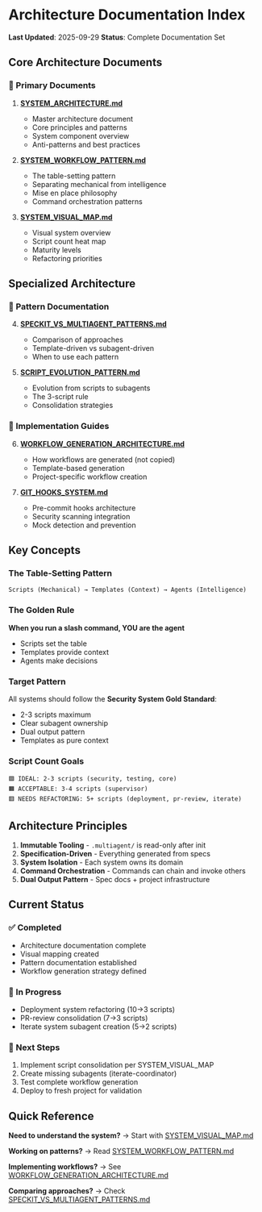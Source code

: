 # Architecture Documentation Index

**Last Updated**: 2025-09-29
**Status**: Complete Documentation Set

## Core Architecture Documents

### 🎯 Primary Documents

1. **[SYSTEM_ARCHITECTURE.md](./SYSTEM_ARCHITECTURE.md)**
   - Master architecture document
   - Core principles and patterns
   - System component overview
   - Anti-patterns and best practices

2. **[SYSTEM_WORKFLOW_PATTERN.md](./SYSTEM_WORKFLOW_PATTERN.md)**
   - The table-setting pattern
   - Separating mechanical from intelligence
   - Mise en place philosophy
   - Command orchestration patterns

3. **[SYSTEM_VISUAL_MAP.md](./SYSTEM_VISUAL_MAP.md)**
   - Visual system overview
   - Script count heat map
   - Maturity levels
   - Refactoring priorities

## Specialized Architecture

### 🔄 Pattern Documentation

4. **[SPECKIT_VS_MULTIAGENT_PATTERNS.md](./SPECKIT_VS_MULTIAGENT_PATTERNS.md)**
   - Comparison of approaches
   - Template-driven vs subagent-driven
   - When to use each pattern

5. **[SCRIPT_EVOLUTION_PATTERN.md](./SCRIPT_EVOLUTION_PATTERN.md)**
   - Evolution from scripts to subagents
   - The 3-script rule
   - Consolidation strategies

### 🚀 Implementation Guides

6. **[WORKFLOW_GENERATION_ARCHITECTURE.md](./WORKFLOW_GENERATION_ARCHITECTURE.md)**
   - How workflows are generated (not copied)
   - Template-based generation
   - Project-specific workflow creation

7. **[GIT_HOOKS_SYSTEM.md](./GIT_HOOKS_SYSTEM.md)**
   - Pre-commit hooks architecture
   - Security scanning integration
   - Mock detection and prevention

## Key Concepts

### The Table-Setting Pattern
```
Scripts (Mechanical) → Templates (Context) → Agents (Intelligence)
```

### The Golden Rule
**When you run a slash command, YOU are the agent**
- Scripts set the table
- Templates provide context
- Agents make decisions

### Target Pattern
All systems should follow the **Security System Gold Standard**:
- 2-3 scripts maximum
- Clear subagent ownership
- Dual output pattern
- Templates as pure context

### Script Count Goals
```
🟩 IDEAL: 2-3 scripts (security, testing, core)
🟧 ACCEPTABLE: 3-4 scripts (supervisor)
🟥 NEEDS REFACTORING: 5+ scripts (deployment, pr-review, iterate)
```

## Architecture Principles

1. **Immutable Tooling** - `.multiagent/` is read-only after init
2. **Specification-Driven** - Everything generated from specs
3. **System Isolation** - Each system owns its domain
4. **Command Orchestration** - Commands can chain and invoke others
5. **Dual Output Pattern** - Spec docs + project infrastructure

## Current Status

### ✅ Completed
- Architecture documentation complete
- Visual mapping created
- Pattern documentation established
- Workflow generation strategy defined

### 🚧 In Progress
- Deployment system refactoring (10→3 scripts)
- PR-review consolidation (7→3 scripts)
- Iterate system subagent creation (5→2 scripts)

### 📅 Next Steps
1. Implement script consolidation per SYSTEM_VISUAL_MAP
2. Create missing subagents (iterate-coordinator)
3. Test complete workflow generation
4. Deploy to fresh project for validation

## Quick Reference

**Need to understand the system?**
→ Start with [SYSTEM_VISUAL_MAP.md](./SYSTEM_VISUAL_MAP.md)

**Working on patterns?**
→ Read [SYSTEM_WORKFLOW_PATTERN.md](./SYSTEM_WORKFLOW_PATTERN.md)

**Implementing workflows?**
→ See [WORKFLOW_GENERATION_ARCHITECTURE.md](./WORKFLOW_GENERATION_ARCHITECTURE.md)

**Comparing approaches?**
→ Check [SPECKIT_VS_MULTIAGENT_PATTERNS.md](./SPECKIT_VS_MULTIAGENT_PATTERNS.md)
